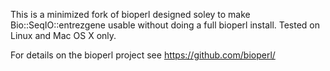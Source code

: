 This is a minimized fork of bioperl designed soley to make Bio::SeqIO::entrezgene 
usable without doing a full bioperl install. Tested on Linux and Mac OS X only.

For details on the bioperl project see https://github.com/bioperl/
